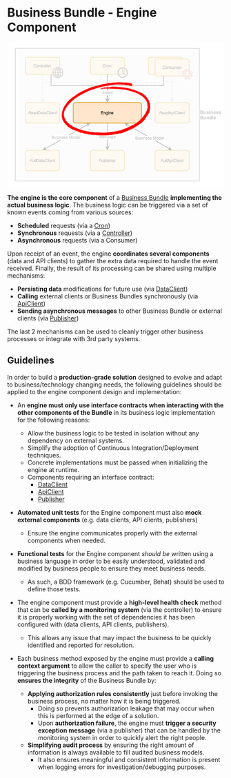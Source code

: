 # Business Bundle - Engine Component
![Business Bundle - Engine](../images/BusinessBundle-Engine.png)

**The engine is the core component** of a [Business Bundle](Overview.md) **implementing the actual business logic**. 
The business logic can be triggered via a set of known events coming from various sources:
 - **Scheduled** requests (via a [Cron](Cron.md))
 - **Synchronous** requests (via a [Controller](Controller.md))
 - **Asynchronous** requests (via a Consumer) 

Upon receipt of an event, the engine **coordinates several components** (data and API clients) to gather the extra data required to handle the event received. 
Finally, the result of its processing can be shared using multiple mechanisms:
 - **Persisting data** modifications for future use (via [DataClient](DataClient.md))
 - **Calling** external clients or Business Bundles synchronously (via [ApiClient](ApiClient.md))
 - **Sending asynchronous messages** to other Business Bundle or external clients (via [Publisher](Publisher.md))

The last 2 mechanisms can be used to cleanly trigger other business processes or integrate with 3rd party systems.

## Guidelines
In order to build a **production-grade solution** designed to evolve and adapt to business/technology changing needs, the following guidelines should be applied to the engine component design and implementation:
 - An **engine must only use interface contracts when interacting with the other components of the Bundle** in its business logic implementation for the following reasons: 
   - Allow the business logic to be tested in isolation without any dependency on external systems. 
   - Simplify the adoption of Continuous Integration/Deployment techniques.
   - Concrete implementations must be passed when initializing the engine at runtime.  
   - Components requiring an interface contract:
     - [DataClient](DataClient.md)
     - [ApiClient](ApiClient.md)
     - [Publisher](Publisher.md)
  
 - **Automated unit tests** for the Engine component must also **mock external components** (e.g. data clients, API clients, publishers)
   - Ensure the engine communicates properly with the external components when needed.
 - **Functional tests** for the Engine component *should be* written using a business language in order to be easily understood, validated and modified by business people to ensure they meet business needs. 
   - As such, a BDD framework (e.g. Cucumber, Behat) should be used to define those tests.
 - The engine component must provide a **high-level health check** method that can be **called by a monitoring system** (via the controller) to ensure it is properly working with the set of dependencies it has been configured with (data clients, API clients, publishers). 
   - This allows any issue that may impact the business to be quickly identified and reported for resolution.
 - Each business method exposed by the engine must provide a **calling context argument** to allow the caller to specify the user who is triggering the business process and the path taken to reach it. Doing so **ensures the integrity** of the Business Bundle by:
   - **Applying authorization rules consistently** just before invoking the business process, no matter how it is being triggered.
     - Doing so prevents authorization leakage that may occur when this is performed at the edge of a solution.
     - Upon **authorization failure**, the engine must **trigger a security exception message** (via a publisher) that can be handled by the monitoring system in order to quickly alert the right people.
   - **Simplifying audit process** by ensuring the right amount of information is always available to fill audited business models.
     - It also ensures meaningful and consistent information is present when logging errors for investigation/debugging purposes. 
